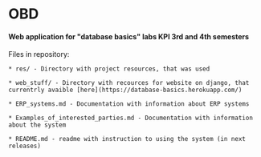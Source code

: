 # OBD

#### Web application for "database basics" labs KPI 3rd and 4th semesters



Files in repository:

    * res/ - Directory with project resources, that was used

    * web_stuff/ - Directory with recources for website on django, that currentrly avaible [here](https://database-basics.herokuapp.com/)

    * ERP_systems.md - Documentation with information about ERP systems

    * Examples_of_interested_parties.md - Documentation with information about the system

    * README.md - readme with instruction to using the system (in next releases)


